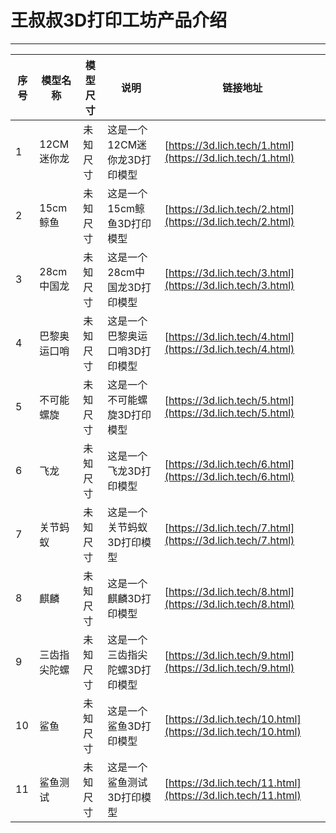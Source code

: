 # 王叔叔3D打印工坊产品介绍
----------------------
|序号|模型名称  |模型尺寸|说明  |链接地址|
|----|-------   |-------|--------|----|
|1|12CM迷你龙|未知尺寸|这是一个12CM迷你龙3D打印模型|[https://3d.lich.tech/1.html](https://3d.lich.tech/1.html)|
|2|15cm鲸鱼|未知尺寸|这是一个15cm鲸鱼3D打印模型|[https://3d.lich.tech/2.html](https://3d.lich.tech/2.html)|
|3|28cm中国龙|未知尺寸|这是一个28cm中国龙3D打印模型|[https://3d.lich.tech/3.html](https://3d.lich.tech/3.html)|
|4|巴黎奥运口哨|未知尺寸|这是一个巴黎奥运口哨3D打印模型|[https://3d.lich.tech/4.html](https://3d.lich.tech/4.html)|
|5|不可能螺旋|未知尺寸|这是一个不可能螺旋3D打印模型|[https://3d.lich.tech/5.html](https://3d.lich.tech/5.html)|
|6|飞龙|未知尺寸|这是一个飞龙3D打印模型|[https://3d.lich.tech/6.html](https://3d.lich.tech/6.html)|
|7|关节蚂蚁|未知尺寸|这是一个关节蚂蚁3D打印模型|[https://3d.lich.tech/7.html](https://3d.lich.tech/7.html)|
|8|麒麟|未知尺寸|这是一个麒麟3D打印模型|[https://3d.lich.tech/8.html](https://3d.lich.tech/8.html)|
|9|三齿指尖陀螺|未知尺寸|这是一个三齿指尖陀螺3D打印模型|[https://3d.lich.tech/9.html](https://3d.lich.tech/9.html)|
|10|鲨鱼|未知尺寸|这是一个鲨鱼3D打印模型|[https://3d.lich.tech/10.html](https://3d.lich.tech/10.html)|
|11|鲨鱼测试|未知尺寸|这是一个鲨鱼测试3D打印模型|[https://3d.lich.tech/11.html](https://3d.lich.tech/11.html)|
